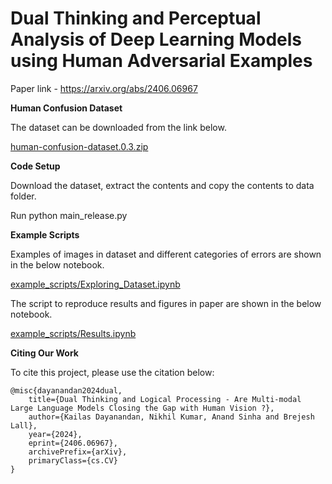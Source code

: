 # Dual Thinking and Perceptual Analysis of Deep Learning Models using Human Adversarial Examples

Paper link - https://arxiv.org/abs/2406.06967

**Human Confusion Dataset** 

The dataset can be downloaded from the link below.

[human-confusion-dataset.0.3.zip](https://github.com/kailasdayanandan/dual_thinking/releases/download/v0.0.3-dataset-release/human-confusion-dataset.0.3.zip)

**Code Setup** 

Download the dataset, extract the contents and copy the contents to data folder.

Run python main_release.py

**Example Scripts** 

Examples of images in dataset and different categories of errors are shown in the below notebook.

[example_scripts/Exploring_Dataset.ipynb](https://github.com/kailasdayanandan/dual_thinking/blob/main/example_scripts/Exploring_Dataset.ipynb)

The script to reproduce results and figures in paper are shown in the below notebook.

[example_scripts/Results.ipynb](https://github.com/kailasdayanandan/dual_thinking/blob/main/example_scripts/Results.ipynb)

**Citing Our Work** 

To cite this project, please use the citation below:
```
@misc{dayanandan2024dual,
    title={Dual Thinking and Logical Processing - Are Multi-modal Large Language Models Closing the Gap with Human Vision ?},
    author={Kailas Dayanandan, Nikhil Kumar, Anand Sinha and Brejesh Lall},
    year={2024},
    eprint={2406.06967},
    archivePrefix={arXiv},
    primaryClass={cs.CV}
}
```
